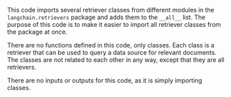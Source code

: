 This code imports several retriever classes from different modules in the `langchain.retrievers` package and adds them to the `__all__` list. The purpose of this code is to make it easier to import all retriever classes from the package at once. 

There are no functions defined in this code, only classes. Each class is a retriever that can be used to query a data source for relevant documents. The classes are not related to each other in any way, except that they are all retrievers. 

There are no inputs or outputs for this code, as it is simply importing classes.

